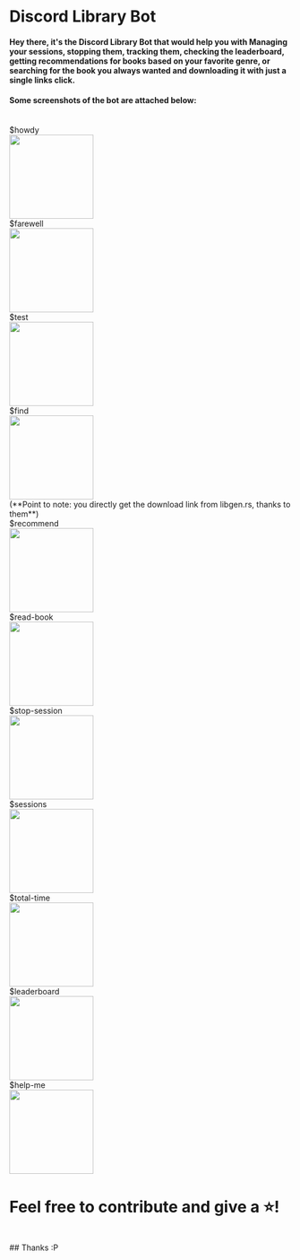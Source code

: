 # Discord Library Bot

#### Hey there, it's the Discord Library Bot that would help you with Managing your sessions, stopping them, tracking them, checking the leaderboard, getting recommendations for books based on your favorite genre, or searching for the book you always wanted and downloading it with just a single links click.


#### Some screenshots of the bot are attached below:
<br>
$howdy
<br>
<img src="https://github.com/0Armaan025/discord-library-bot/assets/104704093/9c27d453-11e0-4a72-8bdd-872d0031c798" width="150">
<br>
$farewell
<br>
<img src="https://github.com/0Armaan025/discord-library-bot/assets/104704093/ea903145-3e3e-4a08-a0f5-9b533a0bbe45" width="150">
<br>
$test
<br>
<img src="https://github.com/0Armaan025/discord-library-bot/assets/104704093/8039a928-eb7a-42ef-aa52-4a54b77a918c" width="150">
<br>
$find
<br>
<img src="https://github.com/0Armaan025/discord-library-bot/assets/104704093/c4052160-5320-40ae-817f-538bf18de280" width="150">
<br>
(**Point to note: you directly get the download link from libgen.rs, thanks to them**)
<br>
$recommend
<br>
<img src="https://github.com/0Armaan025/discord-library-bot/assets/104704093/75f9e7a6-1f6d-4424-8335-e822b169f2fa" width="150">
<br>
$read-book
<br>
<img src="https://github.com/0Armaan025/discord-library-bot/assets/104704093/a798e266-d42e-489d-8a2c-1ae933404c2b" width="150">
<br>
$stop-session
<br>
<img src="https://github.com/0Armaan025/discord-library-bot/assets/104704093/6159cb8d-d8f3-4179-86da-90679c6a6865" width="150">
<br>
$sessions
<br>
<img src="https://github.com/0Armaan025/discord-library-bot/assets/104704093/296bfd5d-39bd-44c7-b53c-11afa34dd04c" width="150">
<br>
$total-time
<br>
<img src="https://github.com/0Armaan025/discord-library-bot/assets/104704093/9882c7d7-a429-4b94-9c1e-bc640ed6371a" width="150">
<br>
$leaderboard
<br>
<img src="https://github.com/0Armaan025/discord-library-bot/assets/104704093/2c59d83a-d023-425f-a7d6-7b719dc687f6" width="150">
<br>
$help-me
<br>
<img src="https://github.com/0Armaan025/discord-library-bot/assets/104704093/60fdcdf9-9d22-4d3b-9a9d-b6922c2f5ab5" width="150">
<br>

# Feel free to contribute and give a ⭐! 
<br>
## Thanks :P
